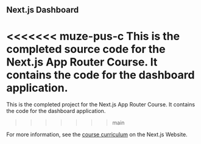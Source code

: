 ## Next.js Dashboard

<<<<<<< muze-pus-c
This is the completed source code for the Next.js App Router Course. It contains the code for the dashboard application.
=======
This is the completed project for the Next.js App Router Course. It contains the code for the dashboard application.
>>>>>>> main

For more information, see the [course curriculum](https://nextjs.org/learn) on the Next.js Website.
